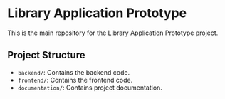 # Library Application Prototype

This is the main repository for the Library Application Prototype project.

## Project Structure

- `backend/`: Contains the backend code.
- `frontend/`: Contains the frontend code.
- `documentation/`: Contains project documentation.
